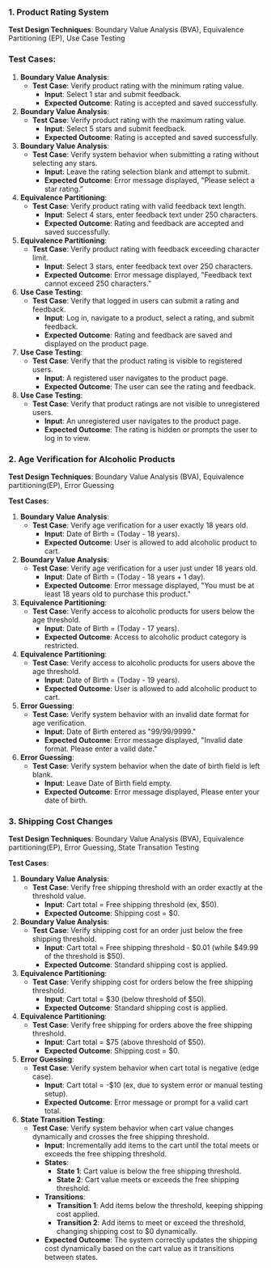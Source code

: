 ### **1. Product Rating System**

**Test Design Techniques**: Boundary Value Analysis (BVA), Equivalence Partitioning (EP), Use Case Testing

### Test Cases:

1. **Boundary Value Analysis**:
    - **Test Case**: Verify product rating with the minimum rating value.
        - **Input**: Select 1 star and submit feedback.
        - **Expected Outcome**: Rating is accepted and saved successfully.
2. **Boundary Value Analysis**:
    - **Test Case**: Verify product rating with the maximum rating value.
        - **Input**: Select 5 stars and submit feedback.
        - **Expected Outcome**: Rating is accepted and saved successfully.
3. **Boundary Value Analysis**:
    - **Test Case**: Verify system behavior when submitting a rating without selecting any stars.
        - **Input**: Leave the rating selection blank and attempt to submit.
        - **Expected Outcome**: Error message displayed, "Please select a star rating."
4. **Equivalence Partitioning**:
    - **Test Case**: Verify product rating with valid feedback text length.
        - **Input**: Select 4 stars, enter feedback text under 250 characters.
        - **Expected Outcome**: Rating and feedback are accepted and saved successfully.
5. **Equivalence Partitioning**:        
    - **Test Case**: Verify product rating with feedback exceeding character limit.
        - **Input**: Select 3 stars, enter feedback text over 250 characters.
        - **Expected Outcome**: Error message displayed, "Feedback text cannot exceed 250 characters."
6. **Use Case Testing**:
    - **Test Case**: Verify that logged in users can submit a rating and feedback.
        - **Input**: Log in, navigate to a product, select a rating, and submit feedback.
        - **Expected Outcome**: Rating and feedback are saved and displayed on the product page.
7. **Use Case Testing**:
    - **Test Case**: Verify that the product rating is visible to registered users.
        - **Input**: A registered user navigates to the product page.
        - **Expected Outcome**: The user can see the rating and feedback.
8. **Use Case Testing**:
    - **Test Case**: Verify that product ratings are not visible to unregistered users.
        - **Input**: An unregistered user navigates to the product page.
        - **Expected Outcome**: The rating is hidden or prompts the user to log in to view.


### **2. Age Verification for Alcoholic Products**

**Test Design Techniques**: Boundary Value Analysis (BVA), Equivalence partitioning(EP), Error Guessing

**Test Cases**:

1. **Boundary Value Analysis**:
    - **Test Case**: Verify age verification for a user exactly 18 years old.
        - **Input**: Date of Birth = (Today - 18 years).
        - **Expected Outcome**: User is allowed to add alcoholic product to cart.
2. **Boundary Value Analysis**:
    - **Test Case**: Verify age verification for a user just under 18 years old.
        - **Input**: Date of Birth = (Today - 18 years + 1 day).
        - **Expected Outcome**: Error message displayed, "You must be at least 18 years old to purchase this product."
3. **Equivalence Partitioning**:
    - **Test Case**: Verify access to alcoholic products for users below the age threshold.
        - **Input**: Date of Birth = (Today - 17 years).
        - **Expected Outcome**: Access to alcoholic product category is restricted.
4. **Equivalence Partitioning**:
    - **Test Case**: Verify access to alcoholic products for users above the age threshold.
        - **Input**: Date of Birth = (Today - 19 years).
        - **Expected Outcome**: User is allowed to add alcoholic product to cart.
5. **Error Guessing**:
    - **Test Case**: Verify system behavior with an invalid date format for age verification.
        - **Input**: Date of Birth entered as "99/99/9999."
        - **Expected Outcome**: Error message displayed, "Invalid date format. Please enter a valid date."
6. **Error Guessing**:
    - **Test Case**: Verify system behavior when the date of birth field is left blank.
        - **Input**: Leave Date of Birth field empty.
        - **Expected Outcome**: Error message displayed, Please enter your date of birth.

### **3. Shipping Cost Changes**

**Test Design Techniques**: Boundary Value Analysis (BVA), Equivalence partitioning(EP), Error Guessing,  State Transation Testing

**Test Cases**:
1. **Boundary Value Analysis**:
    - **Test Case**: Verify free shipping threshold with an order exactly at the threshold value.
        - **Input**: Cart total = Free shipping threshold (ex, $50).
        - **Expected Outcome**: Shipping cost = $0.
2. **Boundary Value Analysis**:        
    - **Test Case**: Verify shipping cost for an order just below the free shipping threshold.
        - **Input**: Cart total = Free shipping threshold - $0.01 (while $49.99 of the threshold is $50).
        - **Expected Outcome**: Standard shipping cost is applied.
3. **Equivalence Partitioning**:
    - **Test Case**: Verify shipping cost for orders below the free shipping threshold.
        - **Input**: Cart total = $30 (below threshold of $50).
        - **Expected Outcome**: Standard shipping cost is applied.
4. **Equivalence Partitioning**:        
    - **Test Case**: Verify free shipping for orders above the free shipping threshold.
        - **Input**: Cart total = $75 (above threshold of $50).
        - **Expected Outcome**: Shipping cost = $0.
5. **Error Guessing**:
    - **Test Case**: Verify system behavior when cart total is negative (edge case).
        - **Input**: Cart total = -$10 (ex, due to system error or manual testing setup).
        - **Expected Outcome**: Error message or prompt for a valid cart total.
6. **State Transition Testing**:
    - **Test Case**: Verify system behavior when cart value changes dynamically and crosses the free shipping threshold.
        - **Input**: Incrementally add items to the cart until the total meets or exceeds the free shipping threshold.
        - **States**:
           - **State 1**: Cart value is below the free shipping threshold.
           - **State 2**: Cart value meets or exceeds the free shipping threshold.
        - **Transitions**:
            - **Transition 1**: Add items below the threshold, keeping shipping cost applied.
            - **Transition 2**: Add items to meet or exceed the threshold, changing shipping cost to $0 dynamically.
        - **Expected Outcome**: The system correctly updates the shipping cost dynamically based on the cart value as it transitions between states.

